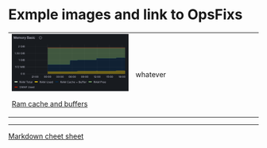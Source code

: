 # Exmple images and link to OpsFixs


<table border = 0><tr>
  <td width = 350 >
<img src="https://github.com/dmfow/CheetSheetsOpsFixes/blob/main/Images/RamCacheAndBuffers.png" width=300>

[Ram cache and buffers](https://github.com/dmfow/CheetSheetsOpsFixes/blob/main/Linux%20Ram%20cache%20%2B%20Buffer)
</td>
<td width = 350>
whatever</td>
</tr></table>

---



[Markdown cheet sheet](https://github.com/dmfow/CheatSheets/blob/main/Github%20Markdown.md)


